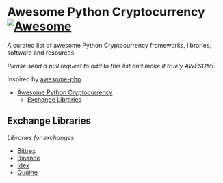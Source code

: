 



# Awesome Python Cryptocurrency [![Awesome](https://cdn.rawgit.com/sindresorhus/awesome/d7305f38d29fed78fa85652e3a63e154dd8e8829/media/badge.svg)](https://github.com/sindresorhus/awesome)

A curated list of awesome Python Cryptocurrency frameworks, libraries, software and resources.

*Please send a pull request to add to this list and make it truely AWESOME*

Inspired by [awesome-php](https://github.com/ziadoz/awesome-php).

- [Awesome Python Cryptocurrency](#awesome-python-cryptocurrency)
    - [Exchange Libraries](#exchange-libs)


## Exchange Libraries

*Libraries for exchanges.*

* [Bittrex](https://github.com/ericsomdahl/python-bittrex) 
* [Binance](https://github.com/sammchardy/python-binance) 
* [Idex](https://github.com/sammchardy/python-idex) 
* [Quoine](https://github.com/sammchardy/python-quoine) 

